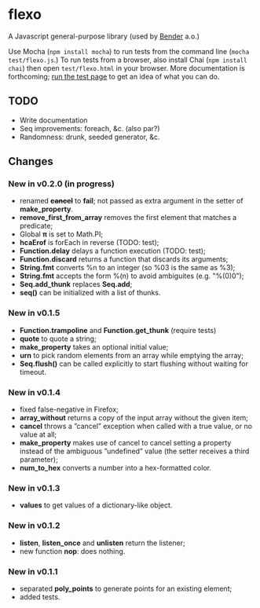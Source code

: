 flexo
=====

A Javascript general-purpose library (used by
[Bender](http://bender.igel.co.jp/) a.o.)

Use Mocha (`npm install mocha`) to run tests from the command line (`mocha
test/flexo.js`.) To run tests from a browser, also install Chai (`npm install
chai`) then open `test/flexo.html` in your browser. More documentation is
forthcoming; [run the test page](http://romulusetrem.us/flexo/test/flexo.html)
to get an idea of what you can do.


## TODO

* Write documentation
* Seq improvements: foreach, &c. (also par?)
* Randomness: drunk, seeded generator, &c.


## Changes

### New in v0.2.0 (in progress)

* renamed ~~**cancel**~~ to **fail**; not passed as extra argument in the setter
  of **make_property**.
* **remove_first_from_array** removes the first element that matches a
  predicate;
* Global **π** is set to Math.PI;
* **hcaErof** is forEach in reverse (TODO: test);
* **Function.delay** delays a function execution (TODO: test);
* **Function.discard** returns a function that discards its arguments;
* **String.fmt** converts %n to an integer (so %03 is the same as %3);
* **String.fmt** accepts the form %(n) to avoid ambiguites (e.g. "%(0)0");
* **Seq.add_thunk** replaces **Seq.add**;
* **seq()** can be initialized with a list of thunks.

### New in v0.1.5

* **Function.trampoline** and **Function.get_thunk** (require tests)
* **quote** to quote a string;
* **make_property** takes an optional initial value;
* **urn** to pick random elements from an array while emptying the array;
* **Seq.flush()** can be called explicitly to start flushing without waiting for
  timeout.

### New in v0.1.4

* fixed false-negative in Firefox;
* **array_without** returns a copy of the input array without the given item;
* **cancel** throws a ”cancel” exception when called with a true value, or no
  value at all;
* **make_property** makes use of cancel to cancel setting a property instead of
  the ambiguous ”undefined” value (the setter receives a third parameter);
* **num_to_hex** converts a number into a hex-formatted color.

### New in v0.1.3

* **values** to get values of a dictionary-like object.

### New in v0.1.2

* **listen**, **listen_once** and **unlisten** return the listener;
* new function **nop**: does nothing.

### New in v0.1.1

* separated **poly_points** to generate points for an existing element;
* added tests.
